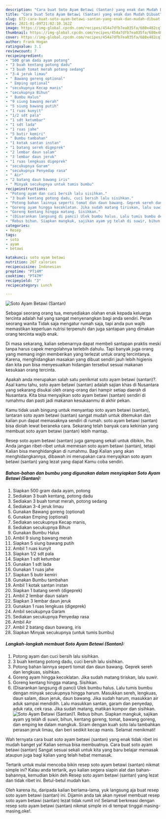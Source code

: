 ```yaml
---
description: "Cara buat Soto Ayam Betawi (Santan) yang enak dan Mudah Dibuat"
title: "Cara buat Soto Ayam Betawi (Santan) yang enak dan Mudah Dibuat"
slug: 672-cara-buat-soto-ayam-betawi-santan-yang-enak-dan-mudah-dibuat
date: 2021-01-09T21:02:10.162Z
image: https://img-global.cpcdn.com/recipes/454a7dfb7ea035fa/680x482cq70/soto-ayam-betawi-santan-foto-resep-utama.jpg
thumbnail: https://img-global.cpcdn.com/recipes/454a7dfb7ea035fa/680x482cq70/soto-ayam-betawi-santan-foto-resep-utama.jpg
cover: https://img-global.cpcdn.com/recipes/454a7dfb7ea035fa/680x482cq70/soto-ayam-betawi-santan-foto-resep-utama.jpg
author: Frank Hogan
ratingvalue: 3.1
reviewcount: 7
recipeingredient:
- "500 gram dada ayam potong"
- "3 buah kentang potong dadu"
- "3 buah tomat merah potong sedang"
- "3-4 jeruk limau"
- " Bawang goreng optional"
- " Emping optional"
- "secukupnya Kecap manis"
- "secukupnya Bihun"
- " Bumbu Halus"
- "9 siung bawang merah"
- "5 siung bawang putih"
- "1 ruas kunyit"
- "1/2 sdt pala"
- "1 sdt ketumbar"
- "1 sdt lada"
- "1 ruas jahe"
- "5 butir kemiri"
- " Bumbu tambahan"
- "1 kotak santan instan"
- "1 batang sereh digeprek"
- "2 lembar daun salam"
- "3 lembar daun jeruk"
- "1 ruas lengkuas digeprek"
- "secukupnya Garam"
- "secukupnya Penyedap rasa"
- " Air"
- "2 batang daun bawang iris"
- " Minyak secukupnya untuk tumis bumbu"
recipeinstructions:
- "Potong ayam dan cuci bersih lalu sisihkan."
- "3 buah kentang potong dadu, cuci bersih lalu sisihkan."
- "Potong bahan lainnya seperti tomat dan daun bawang. Geprek sereh dan lengkuas, sisihkan."
- "Goreng ayam hingga kecoklatan. Jika sudah matang tiriskan, lalu suwir."
- "Goreng kentang hingga matang. Sisihkan."
- "(Disarankan langsung di panci) Ulek bumbu halus. Lalu tumis bumbu dengan minyak secukupnya hingga harum. Masukkan sereh, lengkuas, daun salam, daun jeruk, daun bawang. Jika sudah harum, masukkan air aduk sampai mendidih. Lalu masukkan santan, garam dan penyedap, aduk rata, cek rasa. Jika sudah matang, matikan kompor dan sisihkan."
- "Rebus bihun. Siapkan mangkuk, sajikan ayam yg telah di suwir, bihun, kentang goreng, tomat, bawang goreng, dan emping ke dalam mangkuk. Siram dengan kuah soto lalu tambahkan perasan jeruk limau, dan beri sedikit kecap manis. Selamat menikmati!"
categories:
- Resep
tags:
- soto
- ayam
- betawi

katakunci: soto ayam betawi 
nutrition: 267 calories
recipecuisine: Indonesian
preptime: "PT14M"
cooktime: "PT47M"
recipeyield: "3"
recipecategory: Lunch

---
```



![Soto Ayam Betawi (Santan)](https://img-global.cpcdn.com/recipes/454a7dfb7ea035fa/680x482cq70/soto-ayam-betawi-santan-foto-resep-utama.jpg)

Sebagai seorang orang tua, menyediakan olahan enak kepada keluarga tercinta adalah hal yang sangat menyenangkan bagi anda sendiri. Peran seorang  wanita Tidak saja mengatur rumah saja, tapi anda pun wajib memastikan keperluan nutrisi terpenuhi dan juga santapan yang dimakan orang tercinta wajib enak.

Di masa  sekarang, kalian sebenarnya dapat membeli santapan praktis meski tanpa harus capek mengolahnya terlebih dahulu. Tapi banyak juga orang yang memang ingin memberikan yang terlezat untuk orang tercintanya. Karena, menghidangkan masakan yang dibuat sendiri jauh lebih higienis dan kita pun bisa menyesuaikan hidangan tersebut sesuai makanan kesukaan orang tercinta. 



Apakah anda merupakan salah satu penikmat soto ayam betawi (santan)?. Asal kamu tahu, soto ayam betawi (santan) adalah sajian khas di Nusantara yang sekarang disukai oleh orang-orang dari hampir setiap daerah di Nusantara. Kita bisa menyajikan soto ayam betawi (santan) sendiri di rumahmu dan pasti jadi makanan kesukaanmu di akhir pekan.

Kamu tidak usah bingung untuk menyantap soto ayam betawi (santan), lantaran soto ayam betawi (santan) sangat mudah untuk ditemukan dan kalian pun dapat memasaknya sendiri di rumah. soto ayam betawi (santan) bisa diolah lewat beraneka cara. Sekarang telah banyak cara kekinian yang membuat soto ayam betawi (santan) lebih mantap.

Resep soto ayam betawi (santan) juga gampang sekali untuk dibikin, lho. Anda jangan ribet-ribet untuk memesan soto ayam betawi (santan), tetapi Kalian bisa menghidangkan di rumahmu. Bagi Kalian yang akan menghidangkannya, dibawah ini merupakan cara menyajikan soto ayam betawi (santan) yang lezat yang dapat Kamu coba sendiri.

<!--inarticleads1-->

##### Bahan-bahan dan bumbu yang digunakan dalam menyiapkan Soto Ayam Betawi (Santan):

1. Siapkan 500 gram dada ayam, potong
1. Sediakan 3 buah kentang, potong dadu
1. Sediakan 3 buah tomat merah, potong sedang
1. Sediakan 3-4 jeruk limau
1. Gunakan  Bawang goreng (optional)
1. Gunakan  Emping (optional)
1. Sediakan secukupnya Kecap manis,
1. Sediakan secukupnya Bihun
1. Gunakan  Bumbu Halus
1. Ambil 9 siung bawang merah
1. Siapkan 5 siung bawang putih
1. Ambil 1 ruas kunyit
1. Siapkan 1/2 sdt pala
1. Siapkan 1 sdt ketumbar
1. Gunakan 1 sdt lada
1. Gunakan 1 ruas jahe
1. Siapkan 5 butir kemiri
1. Gunakan  Bumbu tambahan
1. Ambil 1 kotak santan instan
1. Siapkan 1 batang sereh (digeprek)
1. Ambil 2 lembar daun salam
1. Siapkan 3 lembar daun jeruk
1. Gunakan 1 ruas lengkuas (digeprek)
1. Ambil secukupnya Garam
1. Sediakan secukupnya Penyedap rasa
1. Ambil  Air
1. Ambil 2 batang daun bawang, iris
1. Siapkan  Minyak secukupnya (untuk tumis bumbu)




<!--inarticleads2-->

##### Langkah-langkah membuat Soto Ayam Betawi (Santan):

1. Potong ayam dan cuci bersih lalu sisihkan.
1. 3 buah kentang potong dadu, cuci bersih lalu sisihkan.
1. Potong bahan lainnya seperti tomat dan daun bawang. Geprek sereh dan lengkuas, sisihkan.
1. Goreng ayam hingga kecoklatan. Jika sudah matang tiriskan, lalu suwir.
1. Goreng kentang hingga matang. Sisihkan.
1. (Disarankan langsung di panci) Ulek bumbu halus. Lalu tumis bumbu dengan minyak secukupnya hingga harum. Masukkan sereh, lengkuas, daun salam, daun jeruk, daun bawang. Jika sudah harum, masukkan air aduk sampai mendidih. Lalu masukkan santan, garam dan penyedap, aduk rata, cek rasa. Jika sudah matang, matikan kompor dan sisihkan.
<img src="//assets-global.cpcdn.com/assets/icons/button_play-2c75c40dde080a61004c1f40b05d8f140eaff45d7e9e6481dc71c63d2e7c4909.png" alt="Soto Ayam Betawi (Santan)">1. Rebus bihun. Siapkan mangkuk, sajikan ayam yg telah di suwir, bihun, kentang goreng, tomat, bawang goreng, dan emping ke dalam mangkuk. Siram dengan kuah soto lalu tambahkan perasan jeruk limau, dan beri sedikit kecap manis. Selamat menikmati!




Wah ternyata cara buat soto ayam betawi (santan) yang enak tidak ribet ini mudah banget ya! Kalian semua bisa membuatnya. Cara buat soto ayam betawi (santan) Sangat sesuai sekali untuk kita yang baru belajar memasak ataupun juga bagi kalian yang telah hebat memasak.

Tertarik untuk mulai mencoba bikin resep soto ayam betawi (santan) nikmat simple ini? Kalau anda tertarik, ayo kalian segera siapin alat dan bahan-bahannya, kemudian bikin deh Resep soto ayam betawi (santan) yang lezat dan tidak ribet ini. Betul-betul mudah kan. 

Oleh karena itu, daripada kalian berlama-lama, yuk langsung aja buat resep soto ayam betawi (santan) ini. Dijamin anda tak akan nyesel membuat resep soto ayam betawi (santan) lezat tidak rumit ini! Selamat berkreasi dengan resep soto ayam betawi (santan) nikmat simple ini di tempat tinggal masing-masing,oke!.

